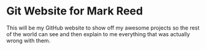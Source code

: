 # Git Website for Mark Reed

This will be my GitHub website to show off my awesome projects so the rest of the world can see and then explain to me everything that was actually wrong with them.